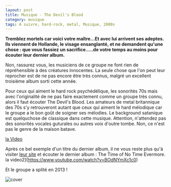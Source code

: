 ```yaml
---
layout: post
title: Musique - The Devil's Blood
category: musique
tags: A suivre, hard-rock, metal, Musique, 2000s
---
```

**Tremblez mortels car voici votre maître...Et avec lui arrivent ses adeptes. Ils viennent de Hollande, le visage ensanglanté, et ne demandent qu'une chose : que vous fassiez un sacrifice.....de votre temps au moins pour écouter leur dernier album.**

Non, rassurez vous, les musiciens de ce groupe ne font rien de répréhensible à des créatures innocentes. La seule chose que l'on peut leur reprocher est de ne pas encore être très connus, malgré un excellent troisième album sorti cette année.

Pour ceux qui aiment le hard rock psychédélique, les sonorités 70s mais avec l'originalité de ne pas faire exactement comme un groupe très connu, alors il faut écouter The Devil's Blood. Les amateurs de metal britannique des 70s s'y retrouveront autant que ceux qui aiment le hard mélodique car le groupe a le bon goût de soigner ses mélodies. Le background satanique est quelquchose de classique dans cette musique. Attention, n'attendez pas des sonorités vocales guturales ou autres voix d'outre tombe. Non, ce n'est pas le genre de la maison batave.

[la Video](http://www.youtube.com/watch?v=Mc7YbOPx1Wo)

Après ce bel exemple d'un titre du dernier album, il ne vous reste plus qu'à visiter <a href="http://www.myspace.com/thedevilsblood" target="_blank">leur site</a> et écouter le dernier album : The Time of No Time Evermore.
la video2](https://www.youtube.com/watch?v=BOdNYmXc1c0)

Et le groupe a splité en 2013 !

![cover](http://cheziceman.files.wordpress.com/2014/11/devilsblood.jpg)
